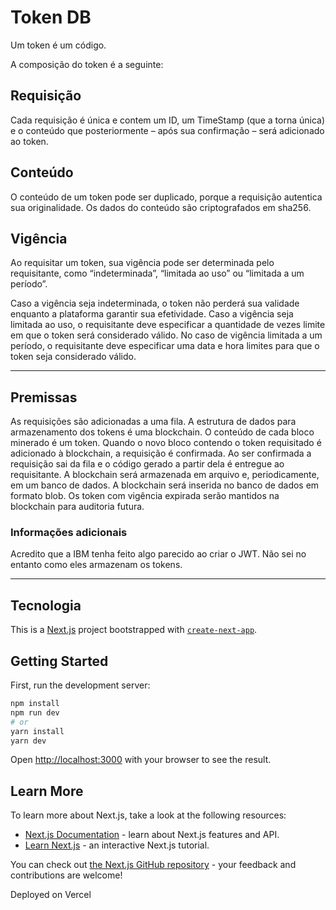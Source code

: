 # Token DB

Um token é um código.

A composição do token é a seguinte:

## Requisição

Cada requisição é única e contem um ID, um TimeStamp (que a torna única) e o conteúdo que posteriormente – após sua confirmação – será adicionado ao token.

## Conteúdo

O conteúdo de um token pode ser duplicado, porque a requisição autentica sua originalidade. Os dados do conteúdo são criptografados em sha256.

## Vigência

Ao requisitar um token, sua vigência pode ser determinada pelo requisitante, como “indeterminada”, “limitada ao uso” ou “limitada a um período”.

Caso a vigência seja indeterminada, o token não perderá sua validade enquanto a plataforma garantir sua efetividade. Caso a vigência seja limitada ao uso, o requisitante deve especificar a quantidade de vezes limite em que o token será considerado válido. No caso de vigência limitada a um período, o requisitante deve especificar uma data e hora limites para que o token seja considerado válido.

---
## Premissas

As requisições são adicionadas a uma fila.
A estrutura de dados para armazenamento dos tokens é uma blockchain.
O conteúdo de cada bloco minerado é um token.
Quando o novo bloco contendo o token requisitado é adicionado à blockchain, a requisição é confirmada.
Ao ser confirmada a requisição sai da fila e o código gerado a partir dela é entregue ao requisitante.
A blockchain será armazenada em arquivo e, periodicamente, em um banco de dados.
A blockchain será inserida no banco de dados em formato blob.
Os token com vigência expirada serão mantidos na blockchain para auditoria futura.

### Informações adicionais
Acredito que a IBM tenha feito algo parecido ao criar o JWT. Não sei no entanto como eles armazenam os tokens.

---

## Tecnologia

This is a [Next.js](https://nextjs.org/) project bootstrapped with [`create-next-app`](https://github.com/vercel/next.js/tree/canary/packages/create-next-app).

## Getting Started

First, run the development server:

```bash
npm install
npm run dev
# or
yarn install
yarn dev
```

Open [http://localhost:3000](http://localhost:3000) with your browser to see the result.

## Learn More

To learn more about Next.js, take a look at the following resources:

- [Next.js Documentation](https://nextjs.org/docs) - learn about Next.js features and API.
- [Learn Next.js](https://nextjs.org/learn) - an interactive Next.js tutorial.

You can check out [the Next.js GitHub repository](https://github.com/vercel/next.js/) - your feedback and contributions are welcome!

Deployed on Vercel

